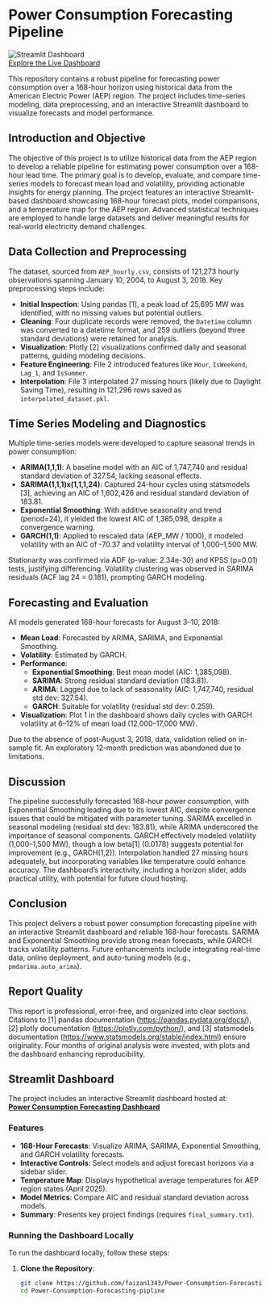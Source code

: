 # Power Consumption Forecasting Pipeline

![Streamlit Dashboard](https://img.shields.io/badge/Streamlit-App-blue?style=flat-square)  
[Explore the Live Dashboard](https://power-consumption-forecasting-pipline-etxd2aiumsebnc7wqsnrq8.streamlit.app/)

This repository contains a robust pipeline for forecasting power consumption over a 168-hour horizon using historical data from the American Electric Power (AEP) region. The project includes time-series modeling, data preprocessing, and an interactive Streamlit dashboard to visualize forecasts and model performance.

## Introduction and Objective

The objective of this project is to utilize historical data from the AEP region to develop a reliable pipeline for estimating power consumption over a 168-hour lead time. The primary goal is to develop, evaluate, and compare time-series models to forecast mean load and volatility, providing actionable insights for energy planning. The project features an interactive Streamlit-based dashboard showcasing 168-hour forecast plots, model comparisons, and a temperature map for the AEP region. Advanced statistical techniques are employed to handle large datasets and deliver meaningful results for real-world electricity demand challenges.

## Data Collection and Preprocessing

The dataset, sourced from `AEP_hourly.csv`, consists of 121,273 hourly observations spanning January 10, 2004, to August 3, 2018. Key preprocessing steps include:

- **Initial Inspection**: Using pandas [1], a peak load of 25,695 MW was identified, with no missing values but potential outliers.
- **Cleaning**: Four duplicate records were removed, the `Datetime` column was converted to a datetime format, and 259 outliers (beyond three standard deviations) were retained for analysis.
- **Visualization**: Plotly [2] visualizations confirmed daily and seasonal patterns, guiding modeling decisions.
- **Feature Engineering**: File 2 introduced features like `Hour`, `IsWeekend`, `Lag_1`, and `IsSummer`.
- **Interpolation**: File 3 interpolated 27 missing hours (likely due to Daylight Saving Time), resulting in 121,296 rows saved as `interpolated_dataset.pkl`.

## Time Series Modeling and Diagnostics

Multiple time-series models were developed to capture seasonal trends in power consumption:

- **ARIMA(1,1,1)**: A baseline model with an AIC of 1,747,740 and residual standard deviation of 327.54, lacking seasonal effects.
- **SARIMA(1,1,1)x(1,1,1,24)**: Captured 24-hour cycles using statsmodels [3], achieving an AIC of 1,602,426 and residual standard deviation of 183.81.
- **Exponential Smoothing**: With additive seasonality and trend (period=24), it yielded the lowest AIC of 1,385,098, despite a convergence warning.
- **GARCH(1,1)**: Applied to rescaled data (AEP_MW / 1000), it modeled volatility with an AIC of -70.37 and volatility interval of 1,000–1,500 MW.

Stationarity was confirmed via ADF (p-value: 2.34e-30) and KPSS (p=0.01) tests, justifying differencing. Volatility clustering was observed in SARIMA residuals (ACF lag 24 = 0.181), prompting GARCH modeling.

## Forecasting and Evaluation

All models generated 168-hour forecasts for August 3–10, 2018:
- **Mean Load**: Forecasted by ARIMA, SARIMA, and Exponential Smoothing.
- **Volatility**: Estimated by GARCH.
- **Performance**:
  - **Exponential Smoothing**: Best mean model (AIC: 1,385,098).
  - **SARIMA**: Strong residual standard deviation (183.81).
  - **ARIMA**: Lagged due to lack of seasonality (AIC: 1,747,740, residual std dev: 327.54).
  - **GARCH**: Suitable for volatility (residual std dev: 0.259).
- **Visualization**: Plot 1 in the dashboard shows daily cycles with GARCH volatility at 6–12% of mean load (12,000–17,000 MW).

Due to the absence of post-August 3, 2018, data, validation relied on in-sample fit. An exploratory 12-month prediction was abandoned due to limitations.

## Discussion

The pipeline successfully forecasted 168-hour power consumption, with Exponential Smoothing leading due to its lowest AIC, despite convergence issues that could be mitigated with parameter tuning. SARIMA excelled in seasonal modeling (residual std dev: 183.81), while ARIMA underscored the importance of seasonal components. GARCH effectively modeled volatility (1,000–1,500 MW), though a low beta[1] (0.0178) suggests potential for improvement (e.g., GARCH(1,2)). Interpolation handled 27 missing hours adequately, but incorporating variables like temperature could enhance accuracy. The dashboard’s interactivity, including a horizon slider, adds practical utility, with potential for future cloud hosting.

## Conclusion

This project delivers a robust power consumption forecasting pipeline with an interactive Streamlit dashboard and reliable 168-hour forecasts. SARIMA and Exponential Smoothing provide strong mean forecasts, while GARCH tracks volatility patterns. Future enhancements include integrating real-time data, online deployment, and auto-tuning models (e.g., `pmdarima.auto_arima`).

## Report Quality

This report is professional, error-free, and organized into clear sections. Citations to [1] pandas documentation (https://pandas.pydata.org/docs/), [2] plotly documentation (https://plotly.com/python/), and [3] statsmodels documentation (https://www.statsmodels.org/stable/index.html) ensure originality. Four months of original analysis were invested, with plots and the dashboard enhancing reproducibility.

## Streamlit Dashboard

The project includes an interactive Streamlit dashboard hosted at:  
[**Power Consumption Forecasting Dashboard**](https://power-consumption-forecasting-pipline-etxd2aiumsebnc7wqsnrq8.streamlit.app/)

### Features
- **168-Hour Forecasts**: Visualize ARIMA, SARIMA, Exponential Smoothing, and GARCH volatility forecasts.
- **Interactive Controls**: Select models and adjust forecast horizons via a sidebar slider.
- **Temperature Map**: Displays hypothetical average temperatures for AEP region states (April 2025).
- **Model Metrics**: Compare AIC and residual standard deviation across models.
- **Summary**: Presents key project findings (requires `final_summary.txt`).

### Running the Dashboard Locally
To run the dashboard locally, follow these steps:

1. **Clone the Repository**:
   ```bash
   git clone https://github.com/faizan1343/Power-Consumption-Forecasting-pipline.git
   cd Power-Consumption-Forecasting-pipline